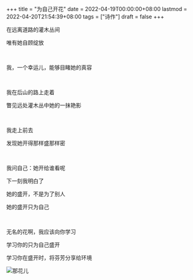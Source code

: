 +++
title = "为自己开花"
date = 2022-04-19T00:00:00+08:00
lastmod = 2022-04-20T21:54:39+08:00
tags = ["诗作"]
draft = false
+++

在远离道路的灌木丛间

唯有她自顾绽放

<br>

我，一个幸运儿，能够目睹她的真容

<br>

我在后山的路上走着

瞥见远处灌木丛中她的一抹艳影

<br>

我走上前去

发现她开得那样盛那样密

<br>

我问自己：她开给谁看呢

下一刻我明白了

她的盛开，不是为了别人

她的盛开只为自己

<br>

无名的花啊，我应该向你学习

学习你的只为自己盛开

学习你在盛开时，将芬芳分享给环境

![](https://images.yidajiabei.xyz/photo/2022-04-19.jpg '那花儿')
